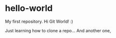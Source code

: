 # hello-world
My first repository.
Hi Git World! :)

Just learning how to clone a repo...
And another one,